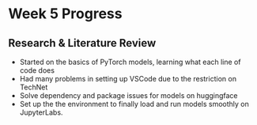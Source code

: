 
# Week 5 Progress

## Research & Literature Review 
- Started on the basics of PyTorch models, learning what each line of code does
- Had many problems in setting up VSCode due to the restriction on TechNet
- Solve dependency and package issues for models on huggingface
- Set up the the environment to finally load and run models smoothly on JupyterLabs.
